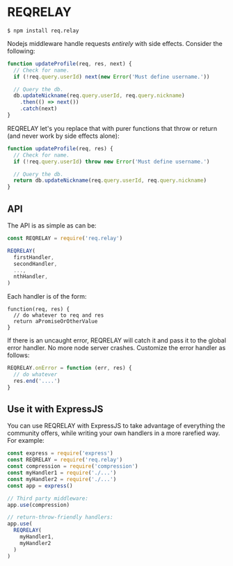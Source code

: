 # REQRELAY
```
$ npm install req.relay
```

Nodejs middleware handle requests *entirely* with side effects. Consider the following:

```js
function updateProfile(req, res, next) {
  // Check for name.
  if (!req.query.userId) next(new Error('Must define username.'))

  // Query the db.
  db.updateNickname(req.query.userId, req.query.nickname)
    .then(() => next())
    .catch(next)
}
```

REQRELAY let's you replace that with purer functions that throw or return (and never work by side effects alone):

```js
function updateProfile(req, res) {
  // Check for name.
  if (!req.query.userId) throw new Error('Must define username.')

  // Query the db.
  return db.updateNickname(req.query.userId, req.query.nickname)
}
```

## API
The API is as simple as can be:

```js
const REQRELAY = require('req.relay')

REQRELAY(
  firstHandler,
  secondHandler,
  ...,
  nthHandler,
)
```

Each handler is of the form:

```
function(req, res) {
  // do whatever to req and res
  return aPromiseOrOtherValue
}
```

If there is an uncaught error, REQRELAY will catch it and pass it to the global error handler. No more node server crashes. Customize the error handler as follows:

```js
REQRELAY.onError = function (err, res) {
  // do whatever
  res.end('....')
}
```

## Use it with ExpressJS
You can use REQRELAY with ExpressJS to take advantage of everything the community offers, while writing your own handlers in a more rarefied way. For example:

```js
const express = require('express')
const REQRELAY = require('req.relay')
const compression = require('compression')
const myHandler1 = require('./...')
const myHandler2 = require('./...')
const app = express()

// Third party middleware:
app.use(compression)

// return-throw-friendly handlers:
app.use(
  REQRELAY(
    myHandler1,
    myHandler2
  )
)
```
